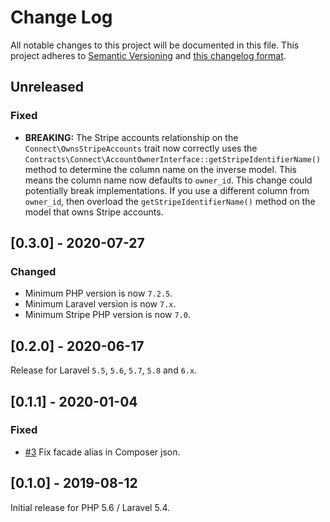# Change Log
All notable changes to this project will be documented in this file. This project adheres to
[Semantic Versioning](http://semver.org/) and [this changelog format](http://keepachangelog.com/).

## Unreleased

### Fixed
- **BREAKING:** The Stripe accounts relationship on the `Connect\OwnsStripeAccounts` trait now correctly
uses the `Contracts\Connect\AccountOwnerInterface::getStripeIdentifierName()` method to determine the
column name on the inverse model. This means the column name now defaults to `owner_id`. This
change could potentially break implementations. If you use a different column from `owner_id`, then
overload the `getStripeIdentifierName()` method on the model that owns Stripe accounts.

## [0.3.0] - 2020-07-27

### Changed
- Minimum PHP version is now `7.2.5`.
- Minimum Laravel version is now `7.x`.
- Minimum Stripe PHP version is now `7.0`.

## [0.2.0] - 2020-06-17

Release for Laravel `5.5`, `5.6`, `5.7`, `5.8` and `6.x`.

## [0.1.1] - 2020-01-04

### Fixed
- [#3](git@github.com:cloudcreativity/laravel-stripe.git)
Fix facade alias in Composer json.

## [0.1.0] - 2019-08-12

Initial release for PHP 5.6 / Laravel 5.4.
